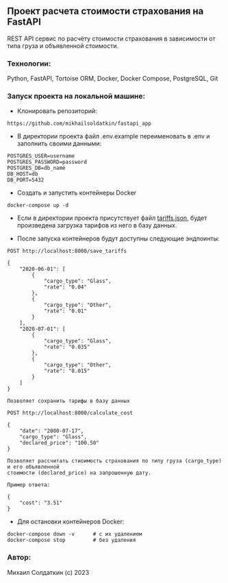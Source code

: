## Проект расчета стоимости страхования на FastAPI

REST API сервис по расчёту стоимости страхования в зависимости от типа груза и объявленной стоимости.

### Технологии:

Python, FastAPI, Tortoise ORM, Docker, Docker Compose, PostgreSQL, Git

### Запуск проекта на локальной машине:

- Клонировать репозиторий:

```
https://github.com/mikhailsoldatkin/fastapi_app
```

- В директории проекта файл .env.example переименовать в .env и заполнить своими данными:

```
POSTGRES_USER=username
POSTGRES_PASSWORD=password
POSTGRES_DB=db_name
DB_HOST=db
DB_PORT=5432
```

- Создать и запустить контейнеры Docker

```
docker-compose up -d
```

- Если в директории проекта присутствует файл [tariffs.json](tariffs.json), будет произведена 
загрузка тарифов из него в базу данных.


- После запуска контейнеров будут доступны следующие эндпоинты:

```
POST http://localhost:8000/save_tariffs

{
    "2020-06-01": [
        {
            "cargo_type": "Glass",
            "rate": "0.04"
        },
        {
            "cargo_type": "Other",
            "rate": "0.01"
        }
    ],
    "2020-07-01": [
        {
            "cargo_type": "Glass",
            "rate": "0.035"
        },
        {
            "cargo_type": "Other",
            "rate": "0.015"
        }
    ]
}

Позволяет сохранить тарифы в базу данных
```

```
POST http://localhost:8000/calculate_cost

{
    "date": "2000-07-17",
    "cargo_type": "Glass",
    "declared_price": "100.50"
}

Позволяет рассчитать стиоимость страхования по типу груза (cargo_type) и его объявленной 
стоимости (declared_price) на запрошенную дату.

Пример ответа:

{
    "cost": "3.51"
}
```

- Для остановки контейнеров Docker:

```
docker-compose down -v      # с их удалением
docker-compose stop         # без удаления
```

### Автор:

Михаил Солдаткин (c) 2023
